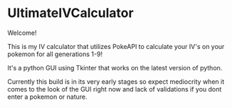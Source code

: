 # UltimateIVCalculator

Welcome!

This is my IV calculator that utilizes PokeAPI to calculate your IV's on your pokemon for all generations 1-9!

It's a python GUI using Tkinter that works on the latest version of python.

Currently this build is in its very early stages so expect mediocrity when it comes to the look of the GUI right now and lack of validations if you dont enter a pokemon or nature.
